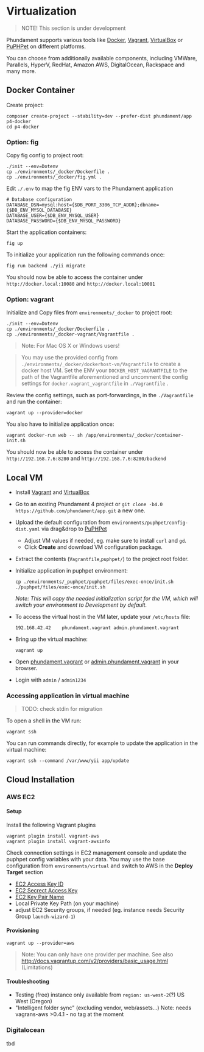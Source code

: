 Virtualization
==============

> NOTE! This section is under development

Phundament supports various tools like [Docker](https://www.docker.com), [Vagrant](https://www.vagrantup.com), [VirtualBox](https://www.virtualbox.org) or [PuPHPet](https://puphpet.com) on different platforms.

You can choose from additionally available components, including VMWare, Parallels, HyperV, RedHat, Amazon AWS, DigitalOcean, Rackspace and many more.

Docker Container
----------------

Create project:

    composer create-project --stability=dev --prefer-dist phundament/app p4-docker
    cd p4-docker

### Option: fig

Copy fig config to project root:

    ./init --env=Dotenv
    cp ./environments/_docker/Dockerfile .
    cp ./environments/_docker/fig.yml .

Edit `./.env` to map the fig ENV vars to the Phundament application

    # Database configuration
    DATABASE_DSN=mysql:host={$DB_PORT_3306_TCP_ADDR};dbname={$DB_ENV_MYSQL_DATABASE}
    DATABASE_USER={$DB_ENV_MYSQL_USER}
    DATABASE_PASSWORD={$DB_ENV_MYSQL_PASSWORD}

Start the application containers:

    fig up

To initialize your application run the following commands once:

    fig run backend ./yii migrate

You should now be able to access the container under `http://docker.local:10080` and `http://docker.local:10081`



### Option: vagrant

Initialize and Copy files from `environments/_docker` to project root:

    ./init --env=Dotenv
    cp ./environments/_docker/Dockerfile .
    cp ./environments/_docker-vagrant/Vagrantfile .

> Note: For Mac OS X or Windows users!

> You may use the provided config from `./environments/_docker/dockerhost-vm/Vagrantfile` to create a docker host VM.
> Set the ENV your `DOCKER_HOST_VAGRANTFILE` to the path of the  Vagrantfile aforementioned and uncomment the config 
> settings for `docker.vagrant_vagrantfile` in `./Vagrantfile` .

Review the config settings, such as port-forwardings, in the `./Vagrantfile` and run the container:

    vagrant up --provider=docker

You also have to initialize application once:
    
    vagrant docker-run web -- sh /app/environments/_docker/container-init.sh

You should now be able to access the container under `http://192.168.7.6:8280` and `http://192.168.7.6:8280/backend`



Local VM
--------

- Install [Vagrant](https://www.vagrantup.com) and [VirtualBox](https://www.virtualbox.org)
- Go to an exsting Phundament 4 project or `git clone -b4.0 https://github.com/phundament/app.git` a new one.
- Upload the default configuration from `environments/puphpet/config-dist.yaml` via drag&drop to [PuPHPet](https://puphpet.com/)
  - Adjust VM values if needed, eg. make sure to install `curl` and `gd`.
  - Click **Create** and download VM configuration package.
- Extract the contents (`Vagrantfile`,`puphpet/`) to the project root folder.
- Initialize application in puphpet environment:

    ```
    cp ./environments/_puphpet/puphpet/files/exec-once/init.sh ./puphpet/files/exec-once/init.sh
    ```

    *Note: This will copy the needed initialization script for the VM, which will switch your environment to _Development_ by default.*
- To access the virtual host in the VM later, update your `/etc/hosts` file:

    ```
    192.168.42.42    phundament.vagrant admin.phundament.vagrant
    ```
- Bring up the virtual machine:

    ```
    vagrant up
    ```
- Open [phundament.vagrant](http://phundament.vagrant) or [admin.phundament.vagrant](http://admin.phundament.vagrant) in your browser.
- Login with `admin` / `admin1234`


### Accessing application in virtual machine

> TODO: check stdin for migration

To open a shell in the VM run:

```
vagrant ssh
```

You can run commands directly, for example to update the application in the virtual machine:

```
vagrant ssh --command /var/www/yii app/update
```


Cloud Installation
------------------

### AWS EC2

#### Setup

Install the following Vagrant plugins

    vagrant plugin install vagrant-aws
    vagrant plugin install vagrant-awsinfo

Check connection settings in EC2 management console and update the puphpet config variables with your data.
You may use the base configuration from `environments/virtual` and switch to AWS in the **Deploy Target** section

  * [EC2 Access Key ID](https://console.aws.amazon.com/iam/home?#security_credential)
  * [EC2 Secrect Access Key](https://portal.aws.amazon.com/gp/aws/securityCredentials?)
  * [EC2 Key Pair Name](https://console.aws.amazon.com/ec2/v2/home?#KeyPairs:)
  * Local Private Key Path (on your machine)
  * adjust EC2 Security groups, if needed (eg. instance needs Security Group `launch-wizard-1`)

#### Provisioning

    vagrant up --provider=aws

> Note: You can only have one provider per machine.
> See also http://docs.vagrantup.com/v2/providers/basic_usage.html (Limitations)

#### Troubleshooting

  * Testing (free) instance only available from `region: us-west-2`(?) US West (Oregon)
  * "Intelligent folder sync" (excluding vendor, web/assets...) Note: needs vagrans-aws >0.4.1 - no tag at the moment

### Digitalocean

tbd
